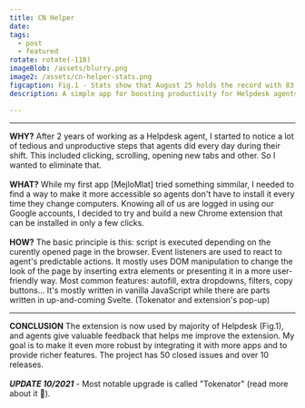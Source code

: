```yaml
---
title: CN Helper
date: 
tags:
  - post
  - featured
rotate: rotate(-118)
imageBlob: /assets/blurry.png
image2: /assets/cn-helper-stats.png
figcaption: Fig.1 - Stats show that August 25 holds the record with 83 users. Extension is actively used with some dips in usage during the summer.
description: A simple app for boosting productivity for Helpdesk agents. It provides better UX with visual cues, autocomplete options and school search via pop-up.

---
```


---
__WHY?__
After 2 years of working as a Helpdesk agent, I started to notice a lot of tedious and unproductive steps that agents did every day during their shift. This included clicking, scrolling, opening new tabs and other. So I wanted to eliminate that.
\
\
__WHAT?__
While my first app [MejloMlat] tried something simmilar, I needed to find a way to make it more accessible so agents don't have to install it every time they change computers. Knowing all of us are logged in using our Google accounts, I decided to try and build a new Chrome extension that can be installed in only a few clicks.
\
\
__HOW?__
The basic principle is this: script is executed depending on the curently opened page in the browser. Event listeners are used to react to agent's predictable actions. It mostly uses DOM manipulation to change the look of the page by inserting extra elements or presenting it in a more user-friendly way. 
Most common features: autofill, extra dropdowns, filters, copy buttons...
It's mostly written in vanilla JavaScript while there are parts written in up-and-coming Svelte. (Tokenator and extension's pop-up)

---
__CONCLUSION__
The extension is now used by majority of Helpdesk (Fig.1), and agents give valuable feedback that helps me improve the extension. My goal is to make it even more robust by integrating it with more apps and to provide richer features. The project has 50 closed issues and over 10 releases. 
\
\
**_UPDATE 10/2021_** -  Most notable upgrade is called "Tokenator" (read more about it 🔗).
